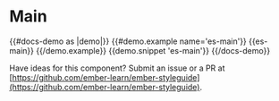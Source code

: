 # Main

{{#docs-demo as |demo|}}
  {{#demo.example name='es-main'}}
    {{es-main}}
  {{/demo.example}}
  {{demo.snippet 'es-main'}}
{{/docs-demo}}

<aside role="note">

Have ideas for this component? Submit an issue or a PR at [https://github.com/ember-learn/ember-styleguide](https://github.com/ember-learn/ember-styleguide).

</aside>